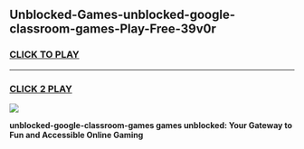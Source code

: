 
## Unblocked-Games-unblocked-google-classroom-games-Play-Free-39v0r
<h3>
<a href="https://premium76.site?title=unblocked-google-classroom-games&ref=17A">CLICK TO PLAY</a></h3>
<hr>

<h3>
<a href="https://premium76.site?title=unblocked-google-classroom-games&ref=17A">CLICK 2 PLAY</a>
  
</h3>

<a href="https://premium76.site?title=unblocked-google-classroom-games&ref=17A"><img src="https://clearcache.store/games.png"></a>


**unblocked-google-classroom-games games unblocked: Your Gateway to Fun and Accessible Online Gaming**
